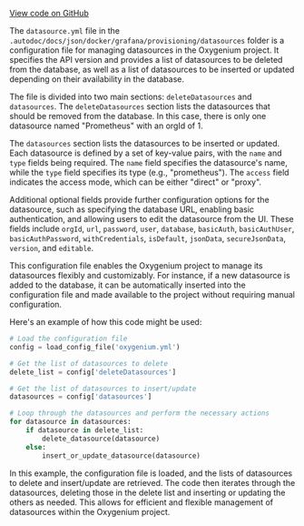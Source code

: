 [View code on GitHub](https://github.com/oxygenium/oxygenium/.autodoc/docs/json/docker/grafana/provisioning/datasources)

The `datasource.yml` file in the `.autodoc/docs/json/docker/grafana/provisioning/datasources` folder is a configuration file for managing datasources in the Oxygenium project. It specifies the API version and provides a list of datasources to be deleted from the database, as well as a list of datasources to be inserted or updated depending on their availability in the database.

The file is divided into two main sections: `deleteDatasources` and `datasources`. The `deleteDatasources` section lists the datasources that should be removed from the database. In this case, there is only one datasource named "Prometheus" with an orgId of 1.

The `datasources` section lists the datasources to be inserted or updated. Each datasource is defined by a set of key-value pairs, with the `name` and `type` fields being required. The `name` field specifies the datasource's name, while the `type` field specifies its type (e.g., "prometheus"). The `access` field indicates the access mode, which can be either "direct" or "proxy".

Additional optional fields provide further configuration options for the datasource, such as specifying the database URL, enabling basic authentication, and allowing users to edit the datasource from the UI. These fields include `orgId`, `url`, `password`, `user`, `database`, `basicAuth`, `basicAuthUser`, `basicAuthPassword`, `withCredentials`, `isDefault`, `jsonData`, `secureJsonData`, `version`, and `editable`.

This configuration file enables the Oxygenium project to manage its datasources flexibly and customizably. For instance, if a new datasource is added to the database, it can be automatically inserted into the configuration file and made available to the project without requiring manual configuration.

Here's an example of how this code might be used:

```python
# Load the configuration file
config = load_config_file('oxygenium.yml')

# Get the list of datasources to delete
delete_list = config['deleteDatasources']

# Get the list of datasources to insert/update
datasources = config['datasources']

# Loop through the datasources and perform the necessary actions
for datasource in datasources:
    if datasource in delete_list:
        delete_datasource(datasource)
    else:
        insert_or_update_datasource(datasource)
```

In this example, the configuration file is loaded, and the lists of datasources to delete and insert/update are retrieved. The code then iterates through the datasources, deleting those in the delete list and inserting or updating the others as needed. This allows for efficient and flexible management of datasources within the Oxygenium project.
